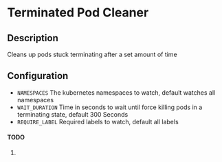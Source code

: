 # Terminated Pod Cleaner
## Description
Cleans up pods stuck terminating after a set amount of time

## Configuration

- `NAMESPACES` The kubernetes namespaces to watch, default watches all namespaces
- `WAIT_DURATION` Time in seconds to wait until force killing pods in a terminating state, default 300 Seconds
- `REQUIRE_LABEL` Required labels to watch, default all labels

#### TODO ####
1. 